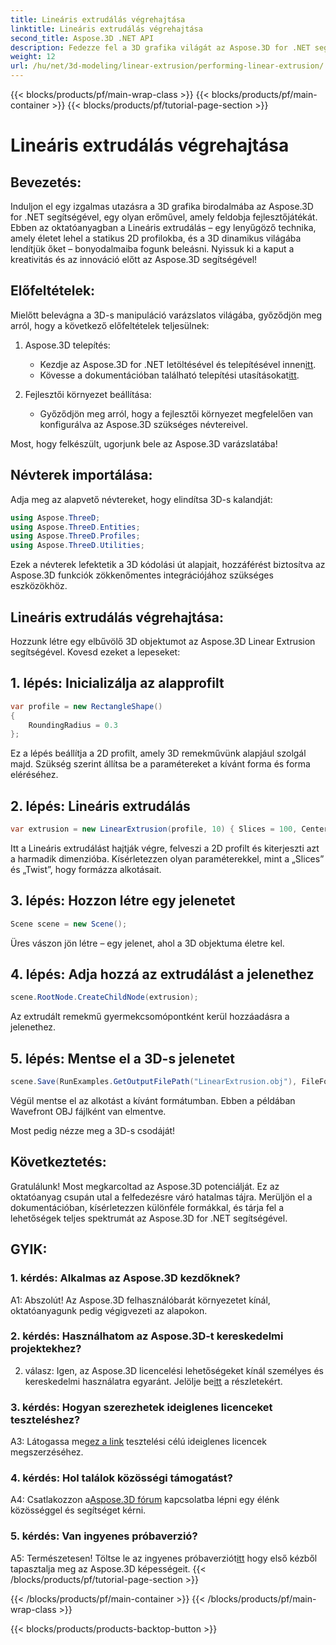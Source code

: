```yaml
---
title: Lineáris extrudálás végrehajtása
linktitle: Lineáris extrudálás végrehajtása
second_title: Aspose.3D .NET API
description: Fedezze fel a 3D grafika világát az Aspose.3D for .NET segítségével. Lineáris extrudálás végrehajtása ebben a lépésről lépésre.
weight: 12
url: /hu/net/3d-modeling/linear-extrusion/performing-linear-extrusion/
---
```


{{< blocks/products/pf/main-wrap-class >}}
{{< blocks/products/pf/main-container >}}
{{< blocks/products/pf/tutorial-page-section >}}

# Lineáris extrudálás végrehajtása

## Bevezetés:

Induljon el egy izgalmas utazásra a 3D grafika birodalmába az Aspose.3D for .NET segítségével, egy olyan erőművel, amely feldobja fejlesztőjátékát. Ebben az oktatóanyagban a Lineáris extrudálás – egy lenyűgöző technika, amely életet lehel a statikus 2D profilokba, és a 3D dinamikus világába lendítjük őket – bonyodalmaiba fogunk beleásni. Nyissuk ki a kaput a kreativitás és az innováció előtt az Aspose.3D segítségével!

## Előfeltételek:

Mielőtt belevágna a 3D-s manipuláció varázslatos világába, győződjön meg arról, hogy a következő előfeltételek teljesülnek:

1. Aspose.3D telepítés:
   -  Kezdje az Aspose.3D for .NET letöltésével és telepítésével innen[itt](https://releases.aspose.com/3d/net/).
   -  Kövesse a dokumentációban található telepítési utasításokat[itt](https://reference.aspose.com/3d/net/).

2. Fejlesztői környezet beállítása:
   - Győződjön meg arról, hogy a fejlesztői környezet megfelelően van konfigurálva az Aspose.3D szükséges névtereivel.

Most, hogy felkészült, ugorjunk bele az Aspose.3D varázslatába!

## Névterek importálása:

Adja meg az alapvető névtereket, hogy elindítsa 3D-s kalandját:

```csharp
using Aspose.ThreeD;
using Aspose.ThreeD.Entities;
using Aspose.ThreeD.Profiles;
using Aspose.ThreeD.Utilities;
```

Ezek a névterek lefektetik a 3D kódolási út alapjait, hozzáférést biztosítva az Aspose.3D funkciók zökkenőmentes integrációjához szükséges eszközökhöz.

## Lineáris extrudálás végrehajtása:

Hozzunk létre egy elbűvölő 3D objektumot az Aspose.3D Linear Extrusion segítségével. Kovesd ezeket a lepeseket:

## 1. lépés: Inicializálja az alapprofilt
```csharp
var profile = new RectangleShape()
{
    RoundingRadius = 0.3
};
```

Ez a lépés beállítja a 2D profilt, amely 3D remekművünk alapjául szolgál majd. Szükség szerint állítsa be a paramétereket a kívánt forma és forma eléréséhez.

## 2. lépés: Lineáris extrudálás
```csharp
var extrusion = new LinearExtrusion(profile, 10) { Slices = 100, Center = true, Twist = 360, TwistOffset = new Vector3(10, 0, 0) };
```

Itt a Lineáris extrudálást hajtják végre, felveszi a 2D profilt és kiterjeszti azt a harmadik dimenzióba. Kísérletezzen olyan paraméterekkel, mint a „Slices” és „Twist”, hogy formázza alkotásait.

## 3. lépés: Hozzon létre egy jelenetet
```csharp
Scene scene = new Scene();
```

Üres vászon jön létre – egy jelenet, ahol a 3D objektuma életre kel.

## 4. lépés: Adja hozzá az extrudálást a jelenethez
```csharp
scene.RootNode.CreateChildNode(extrusion);
```

Az extrudált remekmű gyermekcsomópontként kerül hozzáadásra a jelenethez.

## 5. lépés: Mentse el a 3D-s jelenetet
```csharp
scene.Save(RunExamples.GetOutputFilePath("LinearExtrusion.obj"), FileFormat.WavefrontOBJ);
```

Végül mentse el az alkotást a kívánt formátumban. Ebben a példában Wavefront OBJ fájlként van elmentve.

Most pedig nézze meg a 3D-s csodáját!

## Következtetés:

Gratulálunk! Most megkarcoltad az Aspose.3D potenciálját. Ez az oktatóanyag csupán utal a felfedezésre váró hatalmas tájra. Merüljön el a dokumentációban, kísérletezzen különféle formákkal, és tárja fel a lehetőségek teljes spektrumát az Aspose.3D for .NET segítségével.

## GYIK:

### 1. kérdés: Alkalmas az Aspose.3D kezdőknek?

A1: Abszolút! Az Aspose.3D felhasználóbarát környezetet kínál, oktatóanyagunk pedig végigvezeti az alapokon.

### 2. kérdés: Használhatom az Aspose.3D-t kereskedelmi projektekhez?

 2. válasz: Igen, az Aspose.3D licencelési lehetőségeket kínál személyes és kereskedelmi használatra egyaránt. Jelölje be[itt](https://purchase.aspose.com/buy) a részletekért.

### 3. kérdés: Hogyan szerezhetek ideiglenes licenceket teszteléshez?

 A3: Látogassa meg[ez a link](https://purchase.aspose.com/temporary-license/) tesztelési célú ideiglenes licencek megszerzéséhez.

### 4. kérdés: Hol találok közösségi támogatást?

 A4: Csatlakozzon a[Aspose.3D fórum](https://forum.aspose.com/c/3d/18) kapcsolatba lépni egy élénk közösséggel és segítséget kérni.

### 5. kérdés: Van ingyenes próbaverzió?

 A5: Természetesen! Töltse le az ingyenes próbaverziót[itt](https://releases.aspose.com/) hogy első kézből tapasztalja meg az Aspose.3D képességeit.
{{< /blocks/products/pf/tutorial-page-section >}}

{{< /blocks/products/pf/main-container >}}
{{< /blocks/products/pf/main-wrap-class >}}

{{< blocks/products/products-backtop-button >}}
